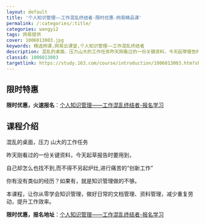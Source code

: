 ```yaml
---
layout: default
title: '个人知识管理——工作混乱终结者-限时优惠-网易精品课'
permalink: /:categories/:title/
categories: wangyi2
tags: 网易提供
cover: 1006013003.jpg
keywords: 精选网课,网易云课堂,个人知识管理——工作混乱终结者
description: 混乱的桌面，压力山大的工作任务昨天刚看过的一份关键资料，今天起草报告时要用到，自己却怎么也找不到,而不得不另起炉灶,进行
classid: 1006013003
targetlink: https://study.163.com/course/introduction/1006013003.htm?share=1&shareId=1025206652&utm_campaign=share&utm_medium=iphoneShare&utm_source=&utm_u=1025206652
---
```


## 限时特惠

**限时优惠，火速报名**：[个人知识管理——工作混乱终结者-报名学习](https://study.163.com/course/introduction/1006013003.htm?share=1&shareId=1025206652&utm_campaign=share&utm_medium=iphoneShare&utm_source=&utm_u=1025206652)

## 课程介绍

混乱的桌面，压力 山大的工作任务



昨天刚看过的一份关键资料，今天起草报告时要用到，



自己却怎么也找不到,而不得不另起炉灶,进行痛苦的“创新工作”



你有没有类似的经历？如果有，就是知识管理做的不够。



本课程，让你从零学会知识管理，做好日常的文档管理、资料管理，减少重复劳动，提升工作效率。

**限时优惠，报名地址**：[个人知识管理——工作混乱终结者-报名学习](https://study.163.com/course/introduction/1006013003.htm?share=1&shareId=1025206652&utm_campaign=share&utm_medium=iphoneShare&utm_source=&utm_u=1025206652)

